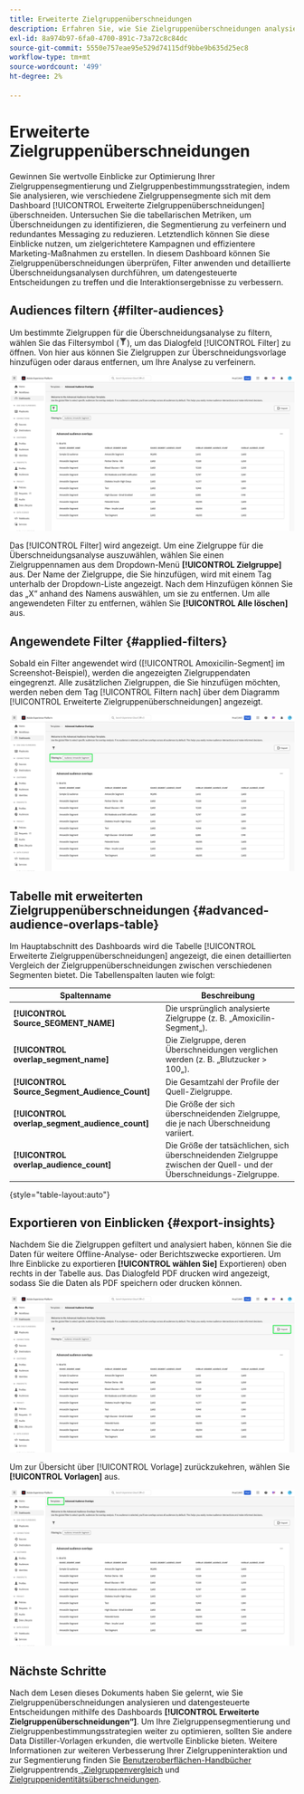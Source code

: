 ```yaml
---
title: Erweiterte Zielgruppenüberschneidungen
description: Erfahren Sie, wie Sie Zielgruppenüberschneidungen analysieren und datengesteuerte Entscheidungen mithilfe des erweiterten Dashboards für Zielgruppenüberschneidungen treffen können. Audiences filtern, Überschneidungen vergleichen und Insights exportieren, um Zielgruppenbestimmungsstrategien zu verbessern.
exl-id: 8a974b97-6fa0-4700-891c-73a72c8c84dc
source-git-commit: 5550e757eae95e529d74115df9bbe9b635d25ec8
workflow-type: tm+mt
source-wordcount: '499'
ht-degree: 2%

---
```


# Erweiterte Zielgruppenüberschneidungen

Gewinnen Sie wertvolle Einblicke zur Optimierung Ihrer Zielgruppensegmentierung und Zielgruppenbestimmungsstrategien, indem Sie analysieren, wie verschiedene Zielgruppensegmente sich mit dem Dashboard [!UICONTROL Erweiterte Zielgruppenüberschneidungen] überschneiden. Untersuchen Sie die tabellarischen Metriken, um Überschneidungen zu identifizieren, die Segmentierung zu verfeinern und redundantes Messaging zu reduzieren. Letztendlich können Sie diese Einblicke nutzen, um zielgerichtetere Kampagnen und effizientere Marketing-Maßnahmen zu erstellen. In diesem Dashboard können Sie Zielgruppenüberschneidungen überprüfen, Filter anwenden und detaillierte Überschneidungsanalysen durchführen, um datengesteuerte Entscheidungen zu treffen und die Interaktionsergebnisse zu verbessern.

## Audiences filtern {#filter-audiences}

Um bestimmte Zielgruppen für die Überschneidungsanalyse zu filtern, wählen Sie das Filtersymbol (![ Filtersymbol.](../../../images/icons/filter-icon-white.png)), um das Dialogfeld [!UICONTROL Filter] zu öffnen. Von hier aus können Sie Zielgruppen zur Überschneidungsvorlage hinzufügen oder daraus entfernen, um Ihre Analyse zu verfeinern.

![Die Ansicht „Erweiterte Zielgruppe überschneidet“ mit hervorgehobenem Filtersymbol.](../../images/sql-insights-query-pro-mode/templates/audience-overlaps-filter-icon.png)

Das [!UICONTROL Filter] wird angezeigt. Um eine Zielgruppe für die Überschneidungsanalyse auszuwählen, wählen Sie einen Zielgruppennamen aus dem Dropdown-Menü **[!UICONTROL Zielgruppe]** aus. Der Name der Zielgruppe, die Sie hinzufügen, wird mit einem Tag unterhalb der Dropdown-Liste angezeigt. Nach dem Hinzufügen können Sie das „X“ anhand des Namens auswählen, um sie zu entfernen. Um alle angewendeten Filter zu entfernen, wählen Sie **[!UICONTROL Alle löschen]** aus.

## Angewendete Filter {#applied-filters}

Sobald ein Filter angewendet wird ([!UICONTROL Amoxicilin-Segment] im Screenshot-Beispiel), werden die angezeigten Zielgruppendaten eingegrenzt. Alle zusätzlichen Zielgruppen, die Sie hinzufügen möchten, werden neben dem Tag [!UICONTROL Filtern nach] über dem Diagramm [!UICONTROL Erweiterte Zielgruppenüberschneidungen] angezeigt.

![Das Dashboard „Erweiterte Zielgruppenüberschneidungen“ mit hervorgehobener Filterung nach Amoxicilin-Segment.](../../images/sql-insights-query-pro-mode/templates/audience-overlaps-applied-filters.png)

## Tabelle mit erweiterten Zielgruppenüberschneidungen {#advanced-audience-overlaps-table}

Im Hauptabschnitt des Dashboards wird die Tabelle [!UICONTROL Erweiterte Zielgruppenüberschneidungen] angezeigt, die einen detaillierten Vergleich der Zielgruppenüberschneidungen zwischen verschiedenen Segmenten bietet. Die Tabellenspalten lauten wie folgt:

| Spaltenname | Beschreibung |
|------------------------------------|----------------------------------------------------------------------------------------------|
| **[!UICONTROL Source_SEGMENT_NAME]** | Die ursprünglich analysierte Zielgruppe (z. B. „Amoxicilin-Segment„). |
| **[!UICONTROL overlap_segment_name]** | Die Zielgruppe, deren Überschneidungen verglichen werden (z. B. „Blutzucker > 100„). |
| **[!UICONTROL Source_Segment_Audience_Count]** | Die Gesamtzahl der Profile der Quell-Zielgruppe. |
| **[!UICONTROL overlap_segment_audience_count]** | Die Größe der sich überschneidenden Zielgruppe, die je nach Überschneidung variiert. |
| **[!UICONTROL overlap_audience_count]** | Die Größe der tatsächlichen, sich überschneidenden Zielgruppe zwischen der Quell- und der Überschneidungs-Zielgruppe. |

{style="table-layout:auto"}

## Exportieren von Einblicken {#export-insights}

Nachdem Sie die Zielgruppen gefiltert und analysiert haben, können Sie die Daten für weitere Offline-Analyse- oder Berichtszwecke exportieren. Um Ihre Einblicke zu exportieren **[!UICONTROL wählen Sie]** Exportieren) oben rechts in der Tabelle aus. Das Dialogfeld PDF drucken wird angezeigt, sodass Sie die Daten als PDF speichern oder drucken können.

![Die Ansicht „Erweiterte Zielgruppe überschneidet“ mit hervorgehobener Option „Export“.](../../images/sql-insights-query-pro-mode/templates/audience-overlaps-export.png)

Um zur Übersicht über [!UICONTROL Vorlage] zurückzukehren, wählen Sie **[!UICONTROL Vorlagen]** aus.

![Die Ansicht „Erweiterte Zielgruppe überschneidet“ mit hervorgehobenen Vorlagen.](../../images/sql-insights-query-pro-mode/templates/audience-overlaps-navigation.png)

## Nächste Schritte

Nach dem Lesen dieses Dokuments haben Sie gelernt, wie Sie Zielgruppenüberschneidungen analysieren und datengesteuerte Entscheidungen mithilfe des Dashboards **[!UICONTROL Erweiterte Zielgruppenüberschneidungen“]**. Um Ihre Zielgruppensegmentierung und Zielgruppenbestimmungsstrategien weiter zu optimieren, sollten Sie andere Data Distiller-Vorlagen erkunden, die wertvolle Einblicke bieten. Weitere Informationen zur weiteren Verbesserung Ihrer Zielgruppeninteraktion und zur Segmentierung finden Sie [ Benutzeroberflächen-Handbücher ](./trends.md)Zielgruppentrends[ „Zielgruppenvergleich](./comparison.md) und [Zielgruppenidentitätsüberschneidungen](./identity-overlaps.md).
